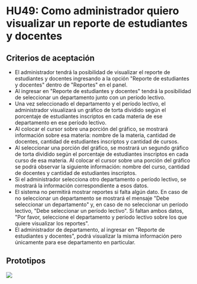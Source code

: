 # HU49: Como administrador quiero visualizar un reporte de estudiantes y docentes

## Criterios de aceptación
- El administrador tendrá la posibilidad de visualizar el reporte de estudiantes y docentes ingresando a la opción "Reporte de estudiantes y docentes" dentro de "Reportes" en el panel. 
- Al ingresar en "Reporte de estudiantes y docentes" tendrá la posibilidad de seleccionar un departamento junto con un período lectivo.
- Una vez seleccionado el departamento y el período lectivo, el administrador visualizará un gráfico de torta dividido según el porcentaje de estudiantes inscriptos en cada materia de ese departamento en ese período lectivo. 
- Al colocar el cursor sobre una porción del gráfico, se mostrará información sobre esa materia: nombre de la materia, cantidad de docentes, cantidad de estudiantes inscriptos y cantidad de cursos. 
- Al seleccionar una porción del gráfico, se mostrará un segundo gráfico de torta dividido según el porcentaje de estudiantes inscriptos en cada curso de esa materia. Al colocar el cursor sobre una porción del gráfico se podrá observar la siguiente información: nombre del curso, cantidad de docentes y cantidad de estudiantes inscriptos. 
- Si el administrador selecciona otro departamento o período lectivo, se mostrará la información correspondiente a esos datos.
- El sistema no permitirá mostrar reportes si falta algún dato. En caso de no seleccionar un departamento se mostrará el mensaje "Debe seleccionar un departamento" y, en caso de no seleccionar un período lectivo, "Debe seleccionar un período lectivo". Si faltan ambos datos, "Por favor, seleccione el departamento y período lectivo sobre los que quiere visualizar los reportes".
- El administrador de departamento, al ingresar en "Reporte de estudiantes y docentes", podrá visualizar la misma información pero únicamente para ese departamento en particular.

## Prototipos
![](./prototipos/administrador-v2/reporte_estudiantes_docentes.png)

